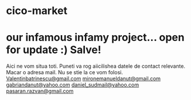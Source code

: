 # cico-market
our infamous infamy project... open for update :)
Salve!
===========
Aici ne vom situa toti.
Puneti va rog aiicilishea datele de contact relevante. Macar o adresa mail. Nu se stie la ce vom folosi.
Valentinbatrinescu@gmail.com
mironemanueldanut@gmail.com
gabriandanut@yahoo.com
daniel_sudmail@yahoo.com
pasaran.razvan@gmail.com

